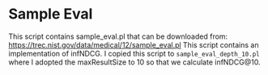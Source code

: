 # Sample Eval

This script contains sample_eval.pl that can be downloaded from: https://trec.nist.gov/data/medical/12/sample_eval.pl
This script contains an implementation of infNDCG. I copied this script to `sample_eval_depth_10.pl` where I adopted the maxResultSize to 10 so that we calculate infNDCG@10.

